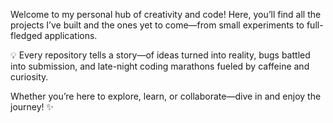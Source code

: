 Welcome to my personal hub of creativity and code!
Here, you’ll find all the projects I’ve built and the ones yet to come—from small experiments to full-fledged applications.

💡 Every repository tells a story—of ideas turned into reality, bugs battled into submission, and late-night coding marathons fueled by caffeine and curiosity.

Whether you’re here to explore, learn, or collaborate—dive in and enjoy the journey! ✨
